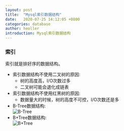 ```yaml
---
layout: post
title:  "Mysql索引数据结构"
date:   2020-07-25 14:12:05 +0800
categories: database
author: heoller
introduction: Mysql索引数据结构
---
```


### 索引
索引就是排好序的数据结构。

* 索引数据结构不使用二叉树的原因:
    * 树的高度高，I/O次数过多
    * 二叉树可能会退化成链表
* 索引数据结构不使用红黑树的原因:
    * 数据量大的时候，树的高度不可控，I/O次数还是多
* B-Tree数据结构:<br>
    ![B-Tree](/iholen/assets/images/B-Tree.png)
* B+Tree数据结构:<br>
    ![B+Tree](/iholen/assets/images/B+Tree.png)